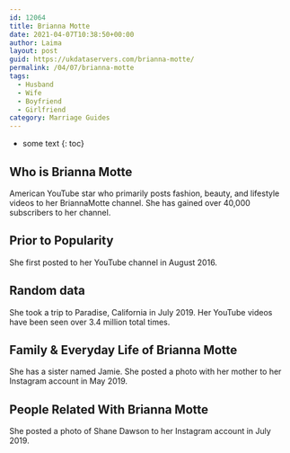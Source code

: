 ```yaml
---
id: 12064
title: Brianna Motte
date: 2021-04-07T10:38:50+00:00
author: Laima
layout: post
guid: https://ukdataservers.com/brianna-motte/
permalink: /04/07/brianna-motte
tags:
  - Husband
  - Wife
  - Boyfriend
  - Girlfriend
category: Marriage Guides
---
```


* some text
{: toc}


## Who is Brianna Motte
                  
                  
                  
American YouTube star who primarily posts fashion, beauty, and lifestyle videos to her BriannaMotte channel. She has gained over 40,000 subscribers to her channel. 
                  
              
            
              
            
                
                
                
## Prior to Popularity
                  
                  
                  
She first posted to her YouTube channel in August 2016. 
                  
              
            
              
            
                
                
                
## Random data
                  
                  
                  
She took a trip to Paradise, California in July 2019. Her YouTube videos have been seen over 3.4 million total times. 
                  
              
            
              
            
                
                
                
## Family & Everyday Life of Brianna Motte
                  
                  
                  
She has a sister named Jamie. She posted a photo with her mother to her Instagram account in May 2019. 
                  
              
            
              
            
                
                
                
## People Related With Brianna Motte
                  
                  
                  
She posted a photo of Shane Dawson to her Instagram account in July 2019. 
                  
              
            
              
            
                
              
            
              
              
            
            
              
            
          
          
          